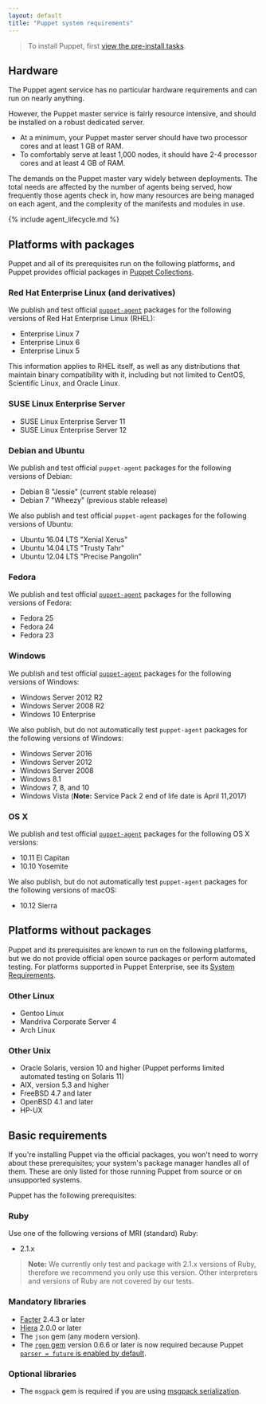 ```yaml
---
layout: default
title: "Puppet system requirements"
---
```


> To install Puppet, first [view the pre-install tasks](./install_pre.html).

## Hardware

The Puppet agent service has no particular hardware requirements and can run on nearly anything.

However, the Puppet master service is fairly resource intensive, and should be installed on a robust dedicated server.

* At a minimum, your Puppet master server should have two processor cores and at least 1 GB of RAM.
* To comfortably serve at least 1,000 nodes, it should have 2-4 processor cores and at least 4 GB of RAM.

The demands on the Puppet master vary widely between deployments. The total needs are affected by the number of agents being served, how frequently those agents check in, how many resources are being managed on each agent, and the complexity of the manifests and modules in use.

{% include agent_lifecycle.md %}

## Platforms with packages

Puppet and all of its prerequisites run on the following platforms, and Puppet provides official packages in [Puppet Collections](./puppet_collections.html).

### Red Hat Enterprise Linux (and derivatives)

We publish and test official [`puppet-agent`](/puppet/latest/reference/about_agent.html) packages for the following versions of Red Hat Enterprise Linux (RHEL):

* Enterprise Linux 7
* Enterprise Linux 6
* Enterprise Linux 5

This information applies to RHEL itself, as well as any distributions that maintain binary compatibility with it, including but not limited to CentOS, Scientific Linux, and Oracle Linux.

### SUSE Linux Enterprise Server

* SUSE Linux Enterprise Server 11
* SUSE Linux Enterprise Server 12


### Debian and Ubuntu

We publish and test official `puppet-agent` packages for the following versions of Debian:

-   Debian 8 "Jessie" (current stable release)
-   Debian 7 "Wheezy" (previous stable release)

We also publish and test official `puppet-agent` packages for the following versions of Ubuntu:

-   Ubuntu 16.04 LTS "Xenial Xerus"
-   Ubuntu 14.04 LTS "Trusty Tahr"
-   Ubuntu 12.04 LTS "Precise Pangolin"

### Fedora

We publish and test official [`puppet-agent`](/puppet/latest/reference/about_agent.html) packages for the following versions of Fedora:

* Fedora 25
* Fedora 24
* Fedora 23

### Windows

We publish and test official [`puppet-agent`](/puppet/latest/reference/about_agent.html) packages for the following versions of Windows:

* Windows Server 2012 R2
* Windows Server 2008 R2
* Windows 10 Enterprise

We also publish, but do not automatically test `puppet-agent` packages for the following versions of Windows:

* Windows Server 2016 
* Windows Server 2012 
* Windows Server 2008
* Windows 8.1
* Windows 7, 8, and 10
* Windows Vista (**Note:** Service Pack 2 end of life date is April 11,2017)

### OS X

We publish and test official [`puppet-agent`](/puppet/latest/reference/about_agent.html) packages for the following OS X versions:

* 10.11 El Capitan
* 10.10 Yosemite

We also publish, but do not automatically test `puppet-agent` packages for the following versions of macOS:

* 10.12 Sierra

## Platforms without packages

Puppet and its prerequisites are known to run on the following platforms, but we do not provide official open source packages or perform automated testing. For platforms supported in Puppet Enterprise, see its [System Requirements]({{pe}}/sys_req_os.html).

### Other Linux

* Gentoo Linux
* Mandriva Corporate Server 4
* Arch Linux

### Other Unix

* Oracle Solaris, version 10 and higher (Puppet performs limited automated testing on Solaris 11)
* AIX, version 5.3 and higher
* FreeBSD 4.7 and later
* OpenBSD 4.1 and later
* HP-UX

## Basic requirements

If you're installing Puppet via the official packages, you won't need to worry about these prerequisites; your system's package manager handles all of them. These are only listed for those running Puppet from source or on unsupported systems.

Puppet has the following prerequisites:

### Ruby

Use one of the following versions of MRI (standard) Ruby:

* 2.1.x


> **Note:** We currently only test and package with 2.1.x versions of Ruby, therefore we recommend you only use this version. Other interpreters and versions of Ruby are not covered by our tests.

### Mandatory libraries

* [Facter](http://www.puppetlabs.com/puppet/related-projects/facter/) 2.4.3 or later
* [Hiera]({{hiera}}/) 2.0.0 or later
* The `json` gem (any modern version).
* The [`rgen` gem](http://ruby-gen.org/downloads) version 0.6.6 or later is now required because Puppet [`parser = future` is enabled by default](./lang_updating_manifests.html).

### Optional libraries

* The `msgpack` gem is required if you are using [msgpack serialization](./experiments_msgpack.html).
